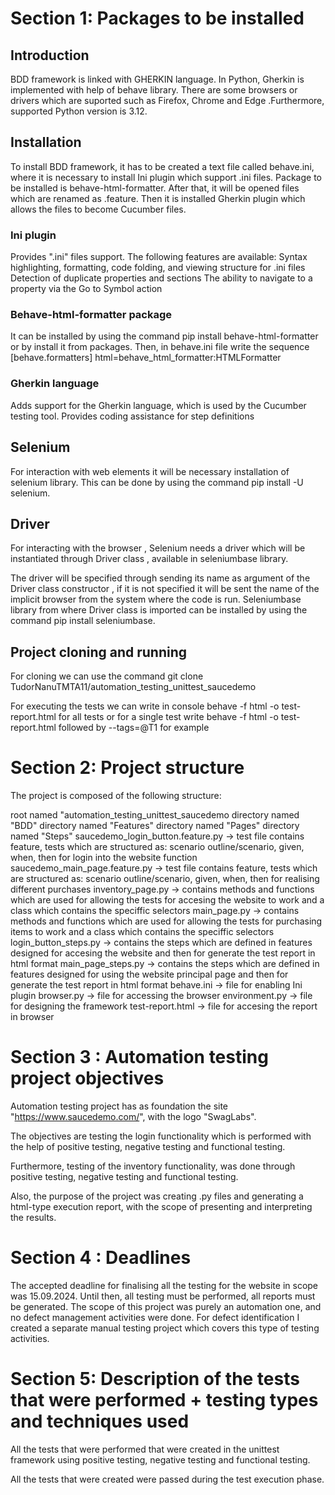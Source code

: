  # Section 1: Packages to be installed

 ## Introduction

 BDD framework is linked with GHERKIN language. In Python, Gherkin is implemented with help of behave library.
 There are some browsers or drivers which are suported such as Firefox, Chrome and Edge .Furthermore, supported Python version is 3.12.

 ## Installation

 To install BDD framework, it has to be created a text file called behave.ini, where it is necessary to install Ini plugin which support .ini files. Package to be installed is behave-html-formatter. After that, it will be opened files which are renamed as .feature. Then it is installed Gherkin plugin which allows the files to become Cucumber files.

 ### Ini plugin

 Provides ".ini" files support. The following features are available:
Syntax highlighting, formatting, code folding, and viewing structure for .ini files
Detection of duplicate properties and sections
The ability to navigate to a property via the Go to Symbol action

### Behave-html-formatter package

It can be installed by using the command pip install behave-html-formatter or by install it from packages. Then, in behave.ini file write  the sequence [behave.formatters]
html=behave_html_formatter:HTMLFormatter

### Gherkin language
Adds support for the Gherkin language, which is used by the Cucumber testing tool.
Provides coding assistance for step definitions

## Selenium
For interaction with web elements it will be necessary installation of selenium library. This can be done by using the command pip install -U selenium.

## Driver
For interacting with the browser , Selenium needs a driver which will be instantiated through Driver class , available in seleniumbase library.

The driver will be specified through sending its name as argument of the Driver class constructor , if it is not specified it will be sent the name of the implicit browser from the system where the code is run. Seleniumbase library from where Driver class is imported can be installed by using the command pip install seleniumbase.

## Project cloning and running
For cloning we can use the command git clone TudorNanuTMTA11/automation_testing_unittest_saucedemo

For executing the tests we can write in console behave -f html -o test-report.html for all tests or for a single test write behave -f html -o test-report.html followed by --tags=@T1 for example

# Section 2: Project structure
The project is composed of the following structure:

root named "automation_testing_unittest_saucedemo
directory named "BDD"
directory named "Features"
directory named "Pages"
directory named "Steps"
saucedemo_login_button.feature.py -> test file contains feature, tests which are structured as: scenario outline/scenario, given, when, then
for login into the website function
saucedemo_main_page.feature.py -> test file contains feature, tests which are structured as: scenario outline/scenario, given, when, then
for realising different purchases
inventory_page.py -> contains methods and functions which are used for allowing the tests for accesing the website to work and a class which contains the speciffic selectors
main_page.py -> contains methods and functions which are used for allowing the tests for purchasing items to work and a class which contains the speciffic selectors
login_button_steps.py -> contains the steps which are defined in features designed for accesing the website and then for generate the test report in html format
main_page_steps.py -> contains the steps which are defined in features designed for using the website principal page and then for generate the test report in html format
behave.ini -> file for enabling Ini plugin
browser.py -> file for accessing the browser
environment.py -> file for designing the framework
test-report.html -> file for accesing the report in browser

# Section 3 : Automation testing project objectives
Automation testing project has as foundation the site "https://www.saucedemo.com/", with the logo "SwagLabs".

The objectives are testing the login functionality which is performed with the help of positive testing, negative testing and functional testing.

Furthermore, testing of the inventory functionality, was done through positive testing, negative testing and functional testing.

Also, the purpose of the project was creating .py files and generating a html-type execution report, with the scope of presenting and interpreting the results.

# Section 4 : Deadlines
The accepted deadline for finalising all the testing for the website in scope was 15.09.2024. Until then, all testing must be performed, all reports must be generated. The scope of this project was purely an automation one, and no defect management activities were done. For defect identification I created a separate manual testing project which covers this type of testing activities.

# Section 5: Description of the tests that were performed + testing types and techniques used
All the tests that were performed that were created in the unittest framework using positive testing, negative testing and functional testing.

All the tests that were created were passed during the test execution phase.



